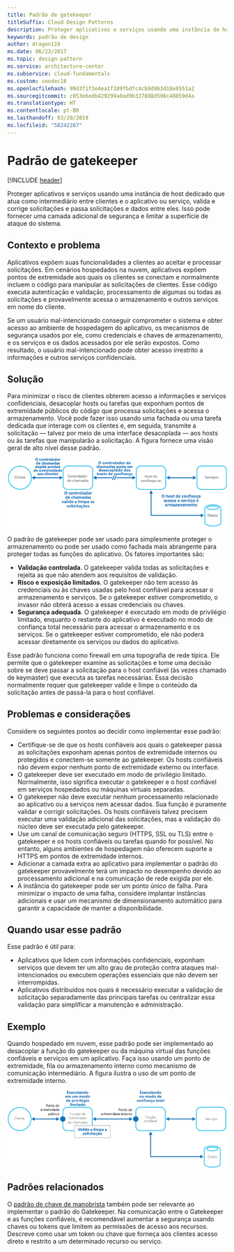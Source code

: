 ```yaml
---
title: Padrão de gatekeeper
titleSuffix: Cloud Design Patterns
description: Proteger aplicativos e serviços usando uma instância de host dedicado que atua como intermediário entre clientes e o aplicativo ou serviço, valida e corrige solicitações e passa solicitações e dados entre eles.
keywords: padrão de design
author: dragon119
ms.date: 06/23/2017
ms.topic: design-pattern
ms.service: architecture-center
ms.subservice: cloud-fundamentals
ms.custom: seodec18
ms.openlocfilehash: 99d3f1f3e4ea1f189fbdfc4cb9d9b3d18e8551a2
ms.sourcegitcommit: c053e6edb429299a0ad9b327888d596c48859d4a
ms.translationtype: HT
ms.contentlocale: pt-BR
ms.lasthandoff: 03/20/2019
ms.locfileid: "58242287"
---
```

# <a name="gatekeeper-pattern"></a>Padrão de gatekeeper

[!INCLUDE [header](../_includes/header.md)]

Proteger aplicativos e serviços usando uma instância de host dedicado que atua como intermediário entre clientes e o aplicativo ou serviço, valida e corrige solicitações e passa solicitações e dados entre eles. Isso pode fornecer uma camada adicional de segurança e limitar a superfície de ataque do sistema.

## <a name="context-and-problem"></a>Contexto e problema

Aplicativos expõem suas funcionalidades a clientes ao aceitar e processar solicitações. Em cenários hospedados na nuvem, aplicativos expõem pontos de extremidade aos quais os clientes se conectam e normalmente incluem o código para manipular as solicitações de clientes. Esse código executa autenticação e validação, processamento de algumas ou todas as solicitações e provavelmente acessa o armazenamento e outros serviços em nome do cliente.

Se um usuário mal-intencionado conseguir comprometer o sistema e obter acesso ao ambiente de hospedagem do aplicativo, os mecanismos de segurança usados por ele, como credenciais e chaves de armazenamento, e os serviços e os dados acessados por ele serão expostos. Como resultado, o usuário mal-intencionado pode obter acesso irrestrito a informações e outros serviços confidenciais.

## <a name="solution"></a>Solução

Para minimizar o risco de clientes obterem acesso a informações e serviços confidenciais, desacoplar hosts ou tarefas que exponham pontos de extremidade públicos do código que processa solicitações e acessa o armazenamento. Você pode fazer isso usando uma fachada ou uma tarefa dedicada que interage com os clientes e, em seguida, transmite a solicitação &mdash; talvez por meio de uma interface desacoplada &mdash; aos hosts ou às tarefas que manipularão a solicitação. A figura fornece uma visão geral de alto nível desse padrão.

![Visão geral de alto nível desse padrão](./_images/gatekeeper-diagram.png)

O padrão de gatekeeper pode ser usado para simplesmente proteger o armazenamento ou pode ser usado como fachada mais abrangente para proteger todas as funções do aplicativo. Os fatores importantes são:

- **Validação controlada**. O gatekeeper valida todas as solicitações e rejeita as que não atendem aos requisitos de validação.
- **Risco e exposição limitados**. O gatekeeper não tem acesso às credenciais ou às chaves usadas pelo host confiável para acessar o armazenamento e serviços. Se o gatekeeper estiver comprometido, o invasor não obterá acesso a essas credenciais ou chaves.
- **Segurança adequada**. O gatekeeper é executado em modo de privilégio limitado, enquanto o restante do aplicativo é executado no modo de confiança total necessário para acessar o armazenamento e os serviços. Se o gatekeeper estiver comprometido, ele não poderá acessar diretamente os serviços ou dados do aplicativo.

Esse padrão funciona como firewall em uma topografia de rede típica. Ele permite que o gatekeeper examine as solicitações e tome uma decisão sobre se deve passar a solicitação para o host confiável (às vezes chamado de keymaster) que executa as tarefas necessárias. Essa decisão normalmente requer que gatekeeper valide e limpe o conteúdo da solicitação antes de passá-la para o host confiável.

## <a name="issues-and-considerations"></a>Problemas e considerações

Considere os seguintes pontos ao decidir como implementar esse padrão:

- Certifique-se de que os hosts confiáveis aos quais o gatekeeper passa as solicitações exponham apenas pontos de extremidade internos ou protegidos e conectem-se somente ao gatekeeper. Os hosts confiáveis não devem expor nenhum ponto de extremidade externo ou interface.
- O gatekeeper deve ser executado em modo de privilégio limitado. Normalmente, isso significa executar o gatekeeper e o host confiável em serviços hospedados ou máquinas virtuais separadas.
- O gatekeeper não deve executar nenhum processamento relacionado ao aplicativo ou a serviços nem acessar dados. Sua função é puramente validar e corrigir solicitações. Os hosts confiáveis talvez precisem executar uma validação adicional das solicitações, mas a validação do núcleo deve ser executada pelo gatekeeper.
- Use um canal de comunicação seguro (HTTPS, SSL ou TLS) entre o gatekeeper e os hosts confiáveis ou tarefas quando for possível. No entanto, alguns ambientes de hospedagem não oferecem suporte a HTTPS em pontos de extremidade internos.
- Adicionar a camada extra ao aplicativo para implementar o padrão do gatekeeper provavelmente terá um impacto no desempenho devido ao processamento adicional e na comunicação de rede exigida por ele.
- A instância do gatekeeper pode ser um ponto único de falha. Para minimizar o impacto de uma falha, considere implantar instâncias adicionais e usar um mecanismo de dimensionamento automático para garantir a capacidade de manter a disponibilidade.

## <a name="when-to-use-this-pattern"></a>Quando usar esse padrão

Esse padrão é útil para:

- Aplicativos que lidem com informações confidenciais, exponham serviços que devem ter um alto grau de proteção contra ataques mal-intencionados ou executem operações essenciais que não devem ser interrompidas.
- Aplicativos distribuídos nos quais é necessário executar a validação de solicitação separadamente das principais tarefas ou centralizar essa validação para simplificar a manutenção e administração.

## <a name="example"></a>Exemplo

Quando hospedado em nuvem, esse padrão pode ser implementado ao desacoplar a função do gatekeeper ou da máquina virtual das funções confiáveis e serviços em um aplicativo. Faça isso usando um ponto de extremidade, fila ou armazenamento interno como mecanismo de comunicação intermediário. A figura ilustra o uso de um ponto de extremidade interno.

![Um exemplo do padrão usando as funções de trabalho e da web de Serviços de Nuvem](./_images/gatekeeper-endpoint.png)

## <a name="related-patterns"></a>Padrões relacionados

O [padrão de chave de manobrista](./valet-key.md) também pode ser relevante ao implementar o padrão do Gatekeeper. Na comunicação entre o Gatekeeper e as funções confiáveis, é recomendável aumentar a segurança usando chaves ou tokens que limitem as permissões de acesso aos recursos. Descreve como usar um token ou chave que forneça aos clientes acesso direto e restrito a um determinado recurso ou serviço.
